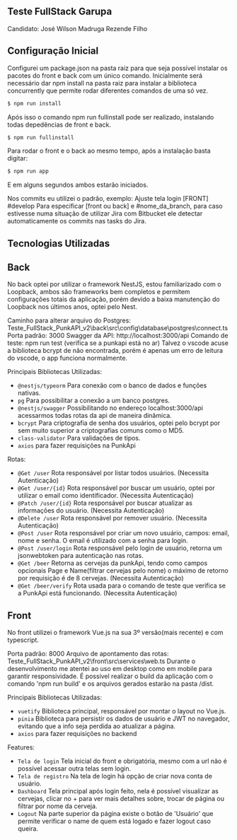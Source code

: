 ## Teste FullStack Garupa

Candidato: José Wilson Madruga Rezende Filho

## Configuração Inicial

Configurei um package.json na pasta raiz para que seja possível instalar os pacotes do front e back com um único comando.
Inicialmente será necessário dar npm install na pasta raiz para instalar a biblioteca concurrently que permite rodar diferentes comandos de uma só vez.
```bash
$ npm run install
```
Após isso o comando npm run fullinstall pode ser realizado, instalando todas depedências de front e back.
```bash
$ npm run fullinstall
```
Para rodar o front e o back ao mesmo tempo, após a instalação basta digitar:
```bash
$ npm run app
```
E em alguns segundos ambos estarão iniciados.

Nos commits eu utilizei o padrão, exemplo: Ajuste tela login [FRONT] #develop
Para especificar [front ou back] e #nome_da_branch, para caso estivesse numa situação de utilizar Jira com Bitbucket ele detectar automaticamente os commits nas tasks do Jira.

## Tecnologias Utilizadas

## Back

No back optei por utilizar o framework NestJS, estou familiarizado com o Loopback, ambos são frameworks bem completos e permitem configurações totais da aplicação, porém devido a baixa manutenção do Loopback nos últimos anos, optei pelo Nest.

Caminho para alterar arquivo do Postgres: Teste_FullStack_PunkAPI_v2\back\src\config\database\postgres\connect.ts
Porta padrão: 3000
Swagger da API: http://localhost:3000/api
Comando de teste: npm run test (verifica se a punkapi está no ar)
Talvez o vscode acuse a biblioteca bcrypt de não encontrada, porém é apenas um erro de leitura do vscode, o app funciona normalmente.

Principais Bibliotecas Utilizadas:

- `@nestjs/typeorm` Para conexão com o banco de dados e funções nativas.
- `pg` Para possibilitar a conexão a um banco postgres.
- `@nestjs/swagger` Possibilitando no endereço localhost:3000/api acessarmos todas rotas da api de maneira dinâmica.
- `bcrypt` Para criptografia de senha dos usuários, optei pelo bcrypt por sem muito superior a criptografias comuns como o MD5.
- `class-validator` Para validações de tipos.
- `axios` para fazer requisições na PunkApi

Rotas:

- `@Get /user` Rota responsável por listar todos usuários. (Necessita Autenticação)
- `@Get /user/{id}` Rota responsável por buscar um usuário, optei por utilizar o email como identificador. (Necessita Autenticação)
- `@Patch /user/{id}` Rota responsável por buscar atualizar as informações do usuário. (Necessita Autenticação)
- `@Delete /user` Rota responsável por remover usuário. (Necessita Autenticação)
- `@Post /user` Rota responsável por criar um novo usuário, campos: email, nome e senha. O email é utilizado com a senha para login. 
- `@Post /user/login` Rota responsável pelo login de usuário, retorna um jsonwebtoken para autenticação nas rotas.
- `@Get /beer` Retorna as cervejas da punkApi, tendo como campos opcionais Page e Name(filtrar cervejas pelo nome) o máximo de retorno por requisição é de 8 cervejas. (Necessita Autenticação)
- `@Get /beer/verify` Rota usada para o comando de teste que verifica se a PunkApi está funcionando. (Necessita Autenticação)

## Front

No front utilizei o framework Vue.js na sua 3º versão(mais recente) e com typescript.

Porta padrão: 8000
Arquivo de apontamento das rotas: Teste_FullStack_PunkAPI_v2\front\src\services\web.ts
Durante o desenvolvimento me atentei ao uso em desktop como em mobile para garantir responsividade.
É possível realizar o build da aplicação com o comando 'npm run build' e os arquivos gerados estarão na pasta /dist.

Principais Bibliotecas Utilizadas:

- `vuetify` Biblioteca principal, responsável por montar o layout no Vue.js.
- `pinia` Biblioteca para persistir os dados de usuário e JWT no navegador, evitando que a info seja perdida ao atualizar a página.
- `axios` para fazer requisições no backend

Features:

- `Tela de login` Tela inicial do front e obrigatória, mesmo com a url não é possível acessar outra telas sem login.
- `Tela de registro` Na tela de login há opção de criar nova conta de usuário.
- `Dashboard` Tela principal após login feito, nela é possível visualizar as cervejas, clicar no + para ver mais detalhes sobre, trocar de página ou filtrar por nome da cerveja.
- `Logout` Na parte superior da página existe o botão de 'Usuário' que permite verificar o name de quem está logado e fazer logout caso queira.

